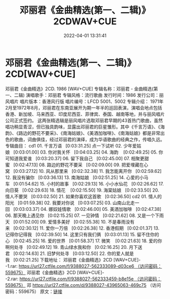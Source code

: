 ﻿---
title: 邓丽君《金曲精选(第一、二辑)》2CDWAV+CUE
date: 2022-04-01 13:31:41
categories: WAV车载音乐、镜像
tags: 国语流行
---
# 邓丽君《金曲精选(第一、二辑)》2CD[WAV+CUE]

邓丽君《金曲精选》2CD. 1986
[WAV+CUE]
专辑名称：邓丽君 -
金曲精选(第一、二辑)
演唱歌手：邓丽君
专辑风格：流行歌曲
发行时间：1986
发行公司：丽风唱片
唱片版本：香港风行版
唱片编号：LFCD 5001、5002
专辑介绍：
1971年2月至1972年8月，邓丽君在东南亚展开为期一年半的巡回表演，演唱会地点包括香港、新加坡、马来西亚、印度尼西亚、菲律宾、泰国、越南等地，并与丽风唱片公司正式签约。
这两张精选辑是丽风唱片选取邓丽君早期的43首热门歌曲，虽然唱功稍显青涩，但已独具韵味，显露出邓丽君的巨星雏形。其中《千言万语》、《海韵》、《路边的野花不要采》、《南海姑娘》、《美酒加咖啡》、《南海姑娘》都是非常出色的歌曲，词曲俱佳，经过邓丽君的演绎，成为华语歌曲的经典之作，传唱久远。
专辑曲目：
cd1
01.
千言万语   [0:03:31.25]
点一下试听
02.
少年爱姑娘   [0:03:01.00]
03.
你对我关怀   [0:04:03.25]
04.
海韵    [0:02:49.25]
05.
你可知道我爱谁   [0:03:20.37]
06.
留下我自己   [0:02:45.00]
07.
相聚更甜蜜   [0:02:47.13]
08.
路边的野花不要采   [0:02:09.00]
09.
把爱埋藏在心窝   [0:03:27.12]
10.
风从那里来   [0:02:32.38]
11.
我怎能离开你   [0:02:59.62]
12.
我没有骗你   [0:03:36.13]
13.
南海姑娘   [0:02:51.25]
14.
心爱的小马车   [0:01:54.62]
15.
小村的故事   [0:02:29.13]
16.
小小水仙花   [0:02:26.62]
17.
向日葵   [0:02:29.63]
18.
情花    [0:02:15.50]
19.
海棠姑娘   [0:02:33.50]
20.
情人不要哭   [0:03:02.50]
21.
如果你喜欢这首歌   [0:02:36.50]
cd2
01.
情人的阳光   [0:01:59.38]
02.
我要对你说   [0:03:07.25]
03.
山南山北走一回   [0:03:03.37]
04.
娜奴娃情歌   [0:02:46.00]
05.
美酒加咖啡   [0:02:47.38]
06.
那天晚上遇见你   [0:02:15.25]
07.
一见钟情   [0:02:21.62]
08.
又是一个下雨天   [0:01:52.00]
09.
爱情多美好   [0:02:55.38]
10.
不是春雨没有来   [0:02:30.12]
11.
爱你一万倍   [0:02:26.38]
12.
香港假期   [0:02:01.37]
13.
记得你记得我   [0:02:39.50]
14.
这里只有我们俩   [0:03:01.13]
15.
留不住你的心   [0:02:45.25]
16.
爱的世界   [0:01:58.37]
17.
微笑    [0:02:21.63]
18.
爱的你啊何处寻   [0:02:49.12]
19.
青山绿水我和你   [0:02:16.25]
20.
月下送君   [0:02:14.63]
21.
旧梦何处寻   [0:03:12.50]
22.
你的爱人就是我   [0:02:21.25]
下载地址：
邓丽君《金曲精选》2CD [WAV+CUE]--1.rar: https://url27.ctfile.com/f/9388027-562333089-d03ce6 （访问密码：559675）
邓丽君《金曲精选》2CD [WAV+CUE]--2.rar: https://url27.ctfile.com/f/9388027-562333459-b8e15e （访问密码：559675）
邓
https://url27.ctfile.com/d/9388027-43965063-469c75
（访问密码：559675）
原文：[链接](https://blog.sina.com.cn/s/blog_1647c7e7601030wgs.html)